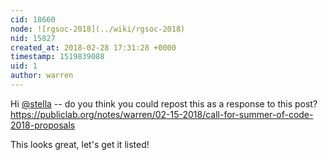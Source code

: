 ```yaml
---
cid: 18660
node: ![rgsoc-2018](../wiki/rgsoc-2018)
nid: 15827
created_at: 2018-02-28 17:31:28 +0000
timestamp: 1519839088
uid: 1
author: warren
---
```


Hi [@stella](/profile/stella) -- do you think you could repost this as a response to this post? https://publiclab.org/notes/warren/02-15-2018/call-for-summer-of-code-2018-proposals

This looks great, let's get it listed!